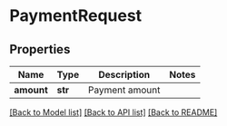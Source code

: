 # PaymentRequest

## Properties
Name | Type | Description | Notes
------------ | ------------- | ------------- | -------------
**amount** | **str** | Payment amount | 

[[Back to Model list]](../README.md#documentation-for-models) [[Back to API list]](../README.md#documentation-for-api-endpoints) [[Back to README]](../README.md)


